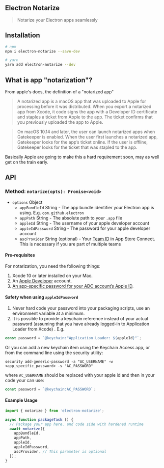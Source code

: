 Electron Notarize
-----------

> Notarize your Electron apps seamlessly

## Installation

```bash
# npm
npm i electron-notarize --save-dev

# yarn
yarn add electron-notarize --dev
```

## What is app "notarization"?

From apple's docs, the definition of a "notarized app"

> A notarized app is a macOS app that was uploaded to Apple for processing before it was distributed. When you export a notarized app from Xcode, it code signs the app with a Developer ID certificate and staples a ticket from Apple to the app. The ticket confirms that you previously uploaded the app to Apple.

> On macOS 10.14 and later, the user can launch notarized apps when Gatekeeper is enabled. When the user first launches a notarized app, Gatekeeper looks for the app’s ticket online. If the user is offline, Gatekeeper looks for the ticket that was stapled to the app.

Basically Apple are going to make this a hard requirement soon, may as well get
on the train early.

## API

### Method: `notarize(opts): Promise<void>`

* `options` Object
  * `appBundleId` String - The app bundle identifier your Electron app is using.  E.g. `com.github.electron`
  * `appPath` String - The absolute path to your `.app` file
  * `appleId` String - The username of your apple developer account
  * `appleIdPassword` String - The password for your apple developer account
  * `ascProvider` String (optional) - Your [Team ID](https://developer.apple.com/account/#/membership) in App Store Connect. This is necessary if you are part of multiple teams

#### Pre-requisites

For notarization, you need the following things:

1. Xcode 10 or later installed on your Mac.
2. An [Apple Developer](https://developer.apple.com/) account.
3. [An app-specific password for your ADC account’s Apple ID](https://support.apple.com/HT204397).


#### Safety when using `appleIdPassword`

1. Never hard code your password into your packaging scripts, use an environment
variable at a minimum.
2. It is possible to provide a keychain reference instead of your actual password (assuming that you have already logged-in 
to Application Loader from Xcode) .  E.g.

```js
const password = `@keychain:"Application Loader: ${appleId}"`;
```

Or you can add a new keychain item using the Keychain Access app, or from the command line using the security utility: 

```shell
security add-generic-password -a "AC_USERNAME" -w <app_specific_password> -s "AC_PASSWORD"
```
where `AC_USERNAME` should be replaced with your apple id and then in your code your can use:

```js
const password = `@keychain:AC_PASSWORD`;
```


#### Example Usage

```js
import { notarize } from 'electron-notarize';

async function packageTask () {
  // Package your app here, and code side with hardened runtime
  await notarize({
    appBundleId,
    appPath,
    appleId,
    appleIdPassword,
    ascProvider, // This parameter is optional
  });
}
```
